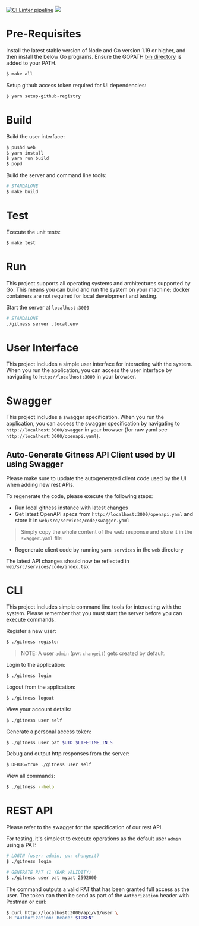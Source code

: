 [![CI Linter pipeline](https://github.com/harness/gitness/actions/workflows/ci-lint.yml/badge.svg)](https://github.com/harness/gitness/actions/workflows/ci-lint.yml)
[![](https://img.shields.io/badge/go-%3E%3D%201.19-green)](#)
# Pre-Requisites

Install the latest stable version of Node and Go version 1.19 or higher, and then install the below Go programs. Ensure the GOPATH [bin directory](https://go.dev/doc/gopath_code#GOPATH) is added to your PATH.

```bash
$ make all
```

Setup github access token required for UI dependencies:
```bash
$ yarn setup-github-registry
```

# Build

Build the user interface:

```bash
$ pushd web
$ yarn install
$ yarn run build
$ popd
```

Build the server and command line tools:

```bash
# STANDALONE
$ make build
```

# Test

Execute the unit tests:

```bash
$ make test
```

# Run

This project supports all operating systems and architectures supported by Go.  This means you can build and run the system on your machine; docker containers are not required for local development and testing.

Start the server at `localhost:3000`

```bash
# STANDALONE
./gitness server .local.env
```

# User Interface

This project includes a simple user interface for interacting with the system. When you run the application, you can access the user interface by navigating to `http://localhost:3000` in your browser.

# Swagger

This project includes a swagger specification. When you run the application, you can access the swagger specification by navigating to `http://localhost:3000/swagger` in your browser (for raw yaml see `http://localhost:3000/openapi.yaml`).


## Auto-Generate Gitness API Client used by UI using Swagger
Please make sure to update the autogenerated client code used by the UI when adding new rest APIs.

To regenerate the code, please execute the following steps:
- Run local gitness instance with latest changes
- Get latest OpenAPI specs from `http://localhost:3000/openapi.yaml` and store it in `web/src/services/code/swagger.yaml`
> Simply copy the whole content of the web response and store it in the `swagger.yaml` file
- Regenerate client code by running `yarn services` in the `web` directory

The latest API changes should now be reflected in `web/src/services/code/index.tsx`

# CLI
This project includes simple command line tools for interacting with the system. Please remember that you must start the server before you can execute commands.

Register a new user:

```bash
$ ./gitness register
```

> NOTE: A user `admin` (pw: `changeit`) gets created by default.


Login to the application:

```bash
$ ./gitness login
```

Logout from the application:

```bash
$ ./gitness logout
```

View your account details:

```bash
$ ./gitness user self
```

Generate a personal access token:

```bash
$ ./gitness user pat $UID $LIFETIME_IN_S
```

Debug and output http responses from the server:

```bash
$ DEBUG=true ./gitness user self
```

View all commands:

```bash
$ ./gitness --help
```

# REST API
Please refer to the swagger for the specification of our rest API.

For testing, it's simplest to execute operations as the default user `admin` using a PAT:
```bash
# LOGIN (user: admin, pw: changeit)
$ ./gitness login

# GENERATE PAT (1 YEAR VALIDITY)
$ ./gitness user pat mypat 2592000
```

The command outputs a valid PAT that has been granted full access as the user.
The token can then be send as part of the `Authorization` header with Postman or curl:

```bash
$ curl http://localhost:3000/api/v1/user \
-H "Authorization: Bearer $TOKEN"
```
